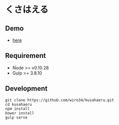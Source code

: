 くさはえる
==========

## Demo

* [here](http://wiro34.github.io/kusahaeru-demo/)

## Requirement

* Node >= v0.10.28
* Gulp >= 3.8.10

## Development

```
git clone https://github.com/wiro34/kusahaeru.git
cd kusahaeru
npm install
bower install
gulp serve
```
